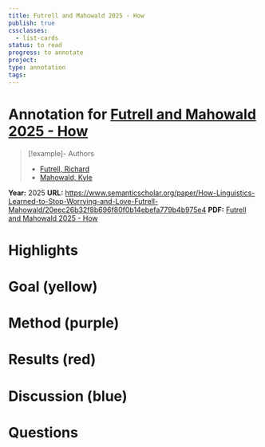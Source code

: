 ```yaml
---
title: Futrell and Mahowald 2025 - How
publish: true
cssclasses:
  - list-cards
status: to read
progress: to annotate
project:
type: annotation
tags:
---
```

# Annotation for [Futrell and Mahowald 2025 - How](Papers/References/Futrell%20and%20Mahowald%202025%20-%20How)

> [!example]- Authors
> - [Futrell, Richard](Futrell%2C%20Richard)
> - [Mahowald, Kyle](Mahowald%2C%20Kyle)

**Year:** 2025
**URL:** https://www.semanticscholar.org/paper/How-Linguistics-Learned-to-Stop-Worrying-and-Love-Futrell-Mahowald/20eec26b32f8b696f80f0b14ebefa779b4b975e4
**PDF:** [Futrell and Mahowald 2025 - How](Papers/PDFs/Futrell%20and%20Mahowald%202025%20-%20How%20Linguistics%20Learned%20to%20Stop%20Worrying%20and%20Love%20the%20Language%20Models.pdf)

# Highlights


# Goal (yellow)


# Method (purple)


# Results (red)


# Discussion (blue)


# Questions

